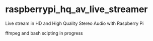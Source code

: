 # raspberrypi_hq_av_live_streamer
Live stream in HD and High Quality Stereo Audio with Raspberry Pi

ffmpeg and bash scipting in progress
